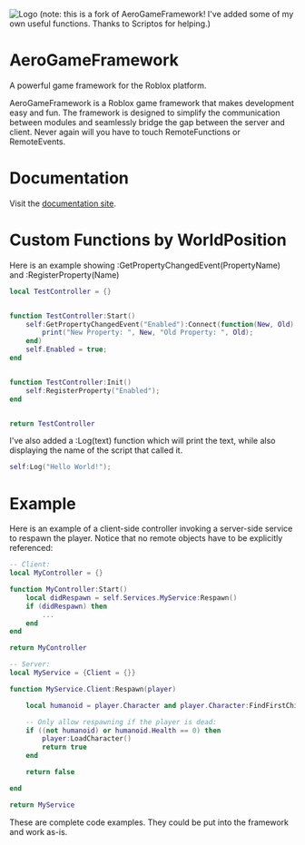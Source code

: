 ![Logo](/imgs/logo_github_readme.png)
(note: this is a fork of AeroGameFramework! I've added some of my own useful functions. Thanks to Scriptos for helping.)
# AeroGameFramework
A powerful game framework for the Roblox platform.

AeroGameFramework is a Roblox game framework that makes development easy and fun. The framework is designed to simplify the communication between modules and seamlessly bridge the gap between the server and client. Never again will you have to touch RemoteFunctions or RemoteEvents.

# Documentation
Visit the [documentation site](https://sleitnick.github.io/AeroGameFramework).

# Custom Functions by WorldPosition

Here is an example showing :GetPropertyChangedEvent(PropertyName) and :RegisterProperty(Name)
```lua
local TestController = {}


function TestController:Start()
	self:GetPropertyChangedEvent("Enabled"):Connect(function(New, Old)
		print("New Property: ", New, "Old Property: ", Old);
	end)
	self.Enabled = true;
end


function TestController:Init()
	self:RegisterProperty("Enabled");
end


return TestController
```

I've also added a :Log(text) function which will print the text, while also displaying the name of the script that called it.
```lua
self:Log("Hello World!");
```

# Example

Here is an example of a client-side controller invoking a server-side service to respawn the player. Notice that no remote objects have to be explicitly referenced:

```lua
-- Client:
local MyController = {}

function MyController:Start()
	local didRespawn = self.Services.MyService:Respawn()
	if (didRespawn) then
		...
	end
end

return MyController
```

```lua
-- Server:
local MyService = {Client = {}}

function MyService.Client:Respawn(player)

	local humanoid = player.Character and player.Character:FindFirstChild("Humanoid")

	-- Only allow respawning if the player is dead:
	if ((not humanoid) or humanoid.Health == 0) then
		player:LoadCharacter()
		return true
	end

	return false

end

return MyService
```

These are complete code examples. They could be put into the framework and work as-is.
